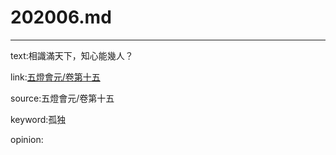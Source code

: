 # 202006.md

---

text:相識滿天下，知心能幾人？

link:[五燈會元/卷第十五](https://zh.wikisource.org/wiki/%E4%BA%94%E7%87%88%E6%9C%83%E5%85%83/%E5%8D%B7%E7%AC%AC%E5%8D%81%E4%BA%94)

source:五燈會元/卷第十五

keyword:孤独

opinion:
